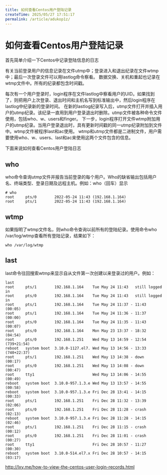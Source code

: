 ```yaml
---
title: 如何查看Centos用户登陆记录
createTime: 2025/05/27 17:51:17
permalink: /article/adukop1z/
---
```

# 如何查看Centos用户登陆记录

首先简单介绍一下Centos中记录登陆信息的日志

 有关当前登录用户的信息记录在文件utmp中；登录进入和退出纪录在文件wtmp中；最后一次登录文件可以用lastlog命令察看。
 数据交换、关机和重起也记录在wtmp文件中。所有的纪录都包含时间戳。

 每次有一个用户登录时，login程序在文件lastlog中察看用户的UID。如果找到了，则把用户上次登录、退出时间和主机名写到标准输出中，然后login程序在lastlog中纪录新的登录时间。
 在新的lastlog纪录写入后，utmp文件打开并插入用户的utmp纪录。该纪录一直用到用户登录退出时删除。utmp文件被各种命令文件使用，包括who、w、users和finger。
 下一步，login程序打开文件wtmp附加用户的utmp纪录。当用户登录退出时，具有更新时间戳的同一utmp纪录附加到文件中。wtmp文件被程序last和ac使用。
 wtmp和utmp文件都是二进制文件，用户需要使用who、w、users、last和ac来使用这两个文件包含的信息。

下面来说如何查看Centos用户登陆日志

## who

who命令查询utmp文件并报告当前登录的每个用户。Who的缺省输出包括用户名、终端类型、登录日期及远程主机。例如：who（回车）显示

```
# who
root     pts/0        2022-05-24 11:43 (192.168.1.164)
root     pts/1        2022-05-24 11:43 (192.168.1.164)
```



## wtmp

如果指明了wtmp文件名，则who命令查询以前所有的登陆纪录。使用命令who /var/log/wtmp查看所有登陆记录，结果如下：

```
who /var/log/wtmp
```



## last

last命令往回搜索wtmp来显示自从文件第一次创建以来登录过的用户。例如：

```
last
root     pts/1        192.168.1.164    Tue May 24 11:43   still logged in   
root     pts/0        192.168.1.164    Tue May 24 11:43   still logged in   
root     pts/1        192.168.1.164    Tue May 24 11:37 - 11:43  (00:05)    
root     pts/1        192.168.1.164    Tue May 24 11:36 - 11:37  (00:00)    
root     pts/0        192.168.1.164    Tue May 24 11:35 - 11:43  (00:07)    
root     pts/0        192.168.1.164    Mon May 23 13:37 - 18:32  (04:54)    
root     pts/0        192.168.1.251    Wed May 13 14:59 - 12:54 (739+21:54) 
reboot   system boot  3.10.0-1127.el7. Wed May 13 14:56 - 13:33 (740+22:37) 
root     pts/1        192.168.1.251    Wed May 13 14:38 - down   (00:17)    
root     pts/0        192.168.1.251    Wed May 13 14:08 - down   (00:47)    
root     tty1                          Wed May 13 14:06 - 14:55  (00:49)    
reboot   system boot  3.10.0-957.1.3.e Wed May 13 13:57 - 14:55  (00:58)    
reboot   system boot  3.10.0-957.1.3.e Fri Dec 28 13:41 - 14:15  (00:33)    
root     pts/1        192.168.1.251    Fri Dec 28 11:32 - 13:39  (02:06)    
root     pts/0        192.168.1.251    Fri Dec 28 11:28 - crash  (02:13)    
reboot   system boot  3.10.0-957.1.3.e Fri Dec 28 11:28 - 14:15  (02:46)    
root     pts/1        192.168.1.251    Fri Dec 28 11:15 - crash  (00:12)    
root     pts/0        192.168.1.251    Fri Dec 28 11:01 - crash  (00:27)    
root     tty1                          Fri Dec 28 10:57 - 11:27  (00:30)    
reboot   system boot  3.10.0-514.el7.x Fri Dec 28 10:57 - 14:15  (03:17)    
```

 http://lxy.me/how-to-view-the-centos-user-login-records.html
